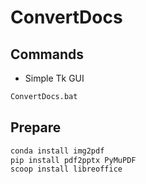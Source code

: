 # ConvertDocs

## Commands

* Simple Tk GUI

```cmd
ConvertDocs.bat
```


## Prepare

```bash
conda install img2pdf
pip install pdf2pptx PyMuPDF
scoop install libreoffice
```

